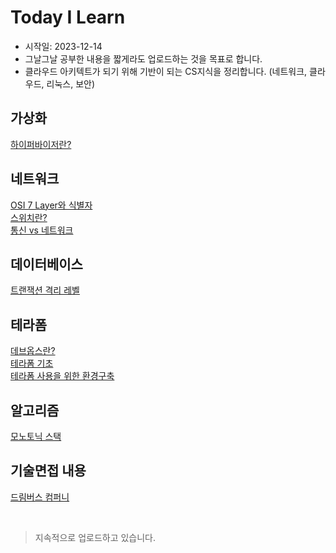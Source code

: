 # Today I Learn

- 시작일: 2023-12-14
- 그날그날 공부한 내용을 짧게라도 업로드하는 것을 목표로 합니다.
- 클라우드 아키텍트가 되기 위해 기반이 되는 CS지식을 정리합니다. (네트워크, 클라우드, 리눅스, 보안)

## 가상화

[하이퍼바이저란?](https://github.com/Ohjiwoo-lab/TIL/blob/main/Virtualization/01_hypervisor.md)   

## 네트워크

[OSI 7 Layer와 식별자](https://github.com/Ohjiwoo-lab/TIL/blob/main/Network/01_Network_Overview.md)   
[스위치란?](https://github.com/Ohjiwoo-lab/TIL/blob/main/Network/02_What_is_Switch.md)   
[통신 vs 네트워크](https://github.com/Ohjiwoo-lab/TIL/blob/main/Network/communications_vs_network.md)

## 데이터베이스

[트랜잭션 격리 레벨](https://github.com/Ohjiwoo-lab/TIL/blob/main/Database/transaction_isolation_level.md)

## 테라폼

[데브옵스란?](https://github.com/Ohjiwoo-lab/TIL/blob/main/Terraform/01_What_is_DevOps.md)   
[테라폼 기초](https://github.com/Ohjiwoo-lab/TIL/blob/main/Terraform/02_Terraform_basic.md)   
[테라폼 사용을 위한 환경구축](https://github.com/Ohjiwoo-lab/TIL/blob/main/Terraform/03_Terraform_configuration.md)

## 알고리즘

[모노토닉 스택](https://github.com/Ohjiwoo-lab/TIL/blob/main/Algorithm/monotonic_stack.md)   

## 기술면접 내용

[드림버스 컴퍼니](https://github.com/Ohjiwoo-lab/TIL/blob/main/CS_Interview/dreamverse_company.md)

<br/>

> 지속적으로 업로드하고 있습니다.
